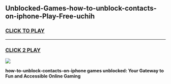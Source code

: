 
## Unblocked-Games-how-to-unblock-contacts-on-iphone-Play-Free-uchih
<h3>
<a href="https://premium76.site?title=how-to-unblock-contacts-on-iphone&ref=23A">CLICK TO PLAY</a></h3>
<hr>

<h3>
<a href="https://premium76.site?title=how-to-unblock-contacts-on-iphone&ref=23A">CLICK 2 PLAY</a>
  
</h3>

<a href="https://premium76.site?title=how-to-unblock-contacts-on-iphone&ref=23A"><img src="https://clearcache.store/games.png"></a>


**how-to-unblock-contacts-on-iphone games unblocked: Your Gateway to Fun and Accessible Online Gaming**
